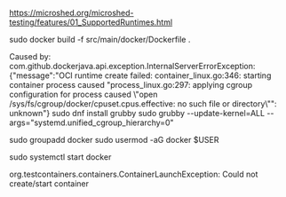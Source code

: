 https://microshed.org/microshed-testing/features/01_SupportedRuntimes.html   


sudo docker build -f src/main/docker/Dockerfile .

Caused by: com.github.dockerjava.api.exception.InternalServerErrorException: {"message":"OCI runtime create failed: container_linux.go:346: starting container process caused \"process_linux.go:297: applying cgroup configuration for process caused \\\"open /sys/fs/cgroup/docker/cpuset.cpus.effective: no such file or directory\\\"\": unknown"}
sudo dnf install grubby
sudo grubby --update-kernel=ALL --args="systemd.unified_cgroup_hierarchy=0"

sudo groupadd docker
sudo usermod -aG docker $USER

sudo systemctl start docker

org.testcontainers.containers.ContainerLaunchException: Could not create/start container